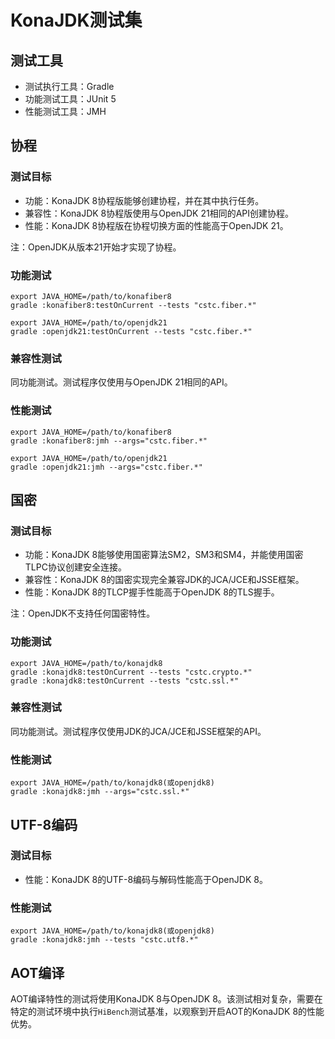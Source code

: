 # KonaJDK测试集

## 测试工具

- 测试执行工具：Gradle
- 功能测试工具：JUnit 5
- 性能测试工具：JMH

## 协程

### 测试目标

- 功能：KonaJDK 8协程版能够创建协程，并在其中执行任务。
- 兼容性：KonaJDK 8协程版使用与OpenJDK 21相同的API创建协程。
- 性能：KonaJDK 8协程版在协程切换方面的性能高于OpenJDK 21。

注：OpenJDK从版本21开始才实现了协程。

### 功能测试

```
export JAVA_HOME=/path/to/konafiber8
gradle :konafiber8:testOnCurrent --tests "cstc.fiber.*"
```

```
export JAVA_HOME=/path/to/openjdk21
gradle :openjdk21:testOnCurrent --tests "cstc.fiber.*"
```

### 兼容性测试

同功能测试。测试程序仅使用与OpenJDK 21相同的API。

### 性能测试

```
export JAVA_HOME=/path/to/konafiber8
gradle :konafiber8:jmh --args="cstc.fiber.*"
```

```
export JAVA_HOME=/path/to/openjdk21
gradle :openjdk21:jmh --args="cstc.fiber.*"
```

## 国密

### 测试目标

- 功能：KonaJDK 8能够使用国密算法SM2，SM3和SM4，并能使用国密TLPC协议创建安全连接。
- 兼容性：KonaJDK 8的国密实现完全兼容JDK的JCA/JCE和JSSE框架。
- 性能：KonaJDK 8的TLCP握手性能高于OpenJDK 8的TLS握手。

注：OpenJDK不支持任何国密特性。

### 功能测试

```
export JAVA_HOME=/path/to/konajdk8
gradle :konajdk8:testOnCurrent --tests "cstc.crypto.*"
gradle :konajdk8:testOnCurrent --tests "cstc.ssl.*"
```

### 兼容性测试

同功能测试。测试程序仅使用JDK的JCA/JCE和JSSE框架的API。

### 性能测试

```
export JAVA_HOME=/path/to/konajdk8(或openjdk8)
gradle :konajdk8:jmh --args="cstc.ssl.*"
```

## UTF-8编码

### 测试目标

- 性能：KonaJDK 8的UTF-8编码与解码性能高于OpenJDK 8。

### 性能测试

```
export JAVA_HOME=/path/to/konajdk8(或openjdk8)
gradle :konajdk8:jmh --tests "cstc.utf8.*"
```

## AOT编译

AOT编译特性的测试将使用KonaJDK 8与OpenJDK 8。该测试相对复杂，需要在特定的测试环境中执行`HiBench`测试基准，以观察到开启AOT的KonaJDK 8的性能优势。

